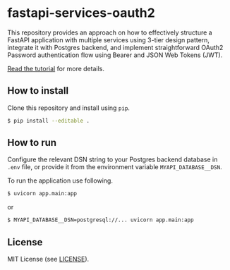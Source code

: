 # fastapi-services-oauth2

This repository provides an approach on how to effectively structure a FastAPI application 
with multiple services using 3-tier design pattern, integrate it with Postgres backend, 
and implement straightforward OAuth2 Password authentication flow using Bearer and 
JSON Web Tokens (JWT).

[Read the tutorial][1] for more details.

[1]: https://vanilla-ninja.medium.com/structuring-fastapi-project-using-3-tier-design-pattern-4d2e88a55757 "Structuring FastAPI Application Using 3-Tier Design Pattern"

## How to install

Clone this repository and install using `pip`.

```bash
$ pip install --editable .
```

## How to run

Configure the relevant DSN string to your Postgres backend database in `.env` file, 
or provide it from the environment variable `MYAPI_DATABASE__DSN`.

To run the application use following.

```bash
$ uvicorn app.main:app
```

or 

```bash
$ MYAPI_DATABASE__DSN=postgresql://... uvicorn app.main:app
```

## License

MIT License (see [LICENSE](LICENSE)).